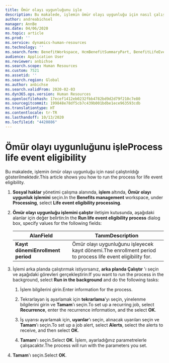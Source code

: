```yaml
---
title: Ömür olayı uygunluğunu işle
description: Bu makalede, işlemin ömür olayı uygunluğu için nasıl çalıştırıldığı gösterilmektedir.
author: andreabichsel
manager: AnnBe
ms.date: 04/06/2020
ms.topic: article
ms.prod: ''
ms.service: dynamics-human-resources
ms.technology: ''
ms.search.form: BenefitWorkspace, HcmBenefitSummaryPart, BenefitLifeEventTypes, BenefitEligibilityProcessResultViewer
audience: Application User
ms.reviewer: anbichse
ms.search.scope: Human Resources
ms.custom: 7521
ms.assetid: ''
ms.search.region: Global
ms.author: anbichse
ms.search.validFrom: 2020-02-03
ms.dyn365.ops.version: Human Resources
ms.openlocfilehash: 17ecef1412eb0232fbb4782bd9d2d79f210c7e80
ms.sourcegitcommit: 199848e78df5cb7c439b001bdbe1ece963593cdb
ms.translationtype: HT
ms.contentlocale: tr-TR
ms.lasthandoff: 10/13/2020
ms.locfileid: "4420886"
---
```

# <a name="process-life-event-eligibility"></a><span data-ttu-id="33b18-103">Ömür olayı uygunluğunu işle</span><span class="sxs-lookup"><span data-stu-id="33b18-103">Process life event eligibility</span></span>

<span data-ttu-id="33b18-104">Bu makalede, işlemin ömür olayı uygunluğu için nasıl çalıştırıldığı gösterilmektedir.</span><span class="sxs-lookup"><span data-stu-id="33b18-104">This article shows you how to run the process for life event eligibility.</span></span>

1. <span data-ttu-id="33b18-105">**Sosyal haklar** yönetimi çalışma alanında, **işlem** altında, **Ömür olayı uygunluk işlemini** seçin.</span><span class="sxs-lookup"><span data-stu-id="33b18-105">In the **Benefits management** workspace, under **Processing**, select **Life event eligibility processing**.</span></span>

2. <span data-ttu-id="33b18-106">**Ömür olayı uygunluğu işlemini çalıştır** iletişim kutusunda, aşağıdaki alanlar için değer belirtin:</span><span class="sxs-lookup"><span data-stu-id="33b18-106">In the **Run life event eligibility process** dialog box, specify values for the following fields:</span></span>

   | <span data-ttu-id="33b18-107">Alan</span><span class="sxs-lookup"><span data-stu-id="33b18-107">Field</span></span> | <span data-ttu-id="33b18-108">Tanım</span><span class="sxs-lookup"><span data-stu-id="33b18-108">Description</span></span> |
   | --- | --- |
   | <span data-ttu-id="33b18-109">**Kayıt dönemi**</span><span class="sxs-lookup"><span data-stu-id="33b18-109">**Enrollment period**</span></span> | <span data-ttu-id="33b18-110">Ömür olayı uygunluğunu işleyecek kayıt dönemi.</span><span class="sxs-lookup"><span data-stu-id="33b18-110">The enrollment period to process life event eligibility for.</span></span> |

3. <span data-ttu-id="33b18-111">İşlemi arka planda çalıştırmak istiyorsanız, **arka planda Çalıştır** 'ı seçin ve aşağıdaki görevleri gerçekleştirin:</span><span class="sxs-lookup"><span data-stu-id="33b18-111">If you want to run the process in the background, select **Run in the background** and do the following tasks:</span></span>

   1. <span data-ttu-id="33b18-112">İşlem bilgilerini girin.</span><span class="sxs-lookup"><span data-stu-id="33b18-112">Enter information for the process.</span></span>

   2. <span data-ttu-id="33b18-113">Tekrarlayan iş ayarlamak için **tekrarlama**'yı seçin, yinelenme bilgilerini girin ve **Tamam**'ı seçin.</span><span class="sxs-lookup"><span data-stu-id="33b18-113">To set up a recurring job, select **Recurrence**, enter the recurrence information, and the select **OK**.</span></span>

   3. <span data-ttu-id="33b18-114">İş uyarısı ayarlamak için, **uyarılar**'ı seçin, alınacak uyarıları seçin ve **Tamam**'ı seçin.</span><span class="sxs-lookup"><span data-stu-id="33b18-114">To set up a job alert, select **Alerts**, select the alerts to receive, and then select **OK**.</span></span>

   4. <span data-ttu-id="33b18-115">**Tamam**'ı seçin.</span><span class="sxs-lookup"><span data-stu-id="33b18-115">Select **OK**.</span></span> <span data-ttu-id="33b18-116">İşlem, ayarladığınız parametrelerle çalışacaktır.</span><span class="sxs-lookup"><span data-stu-id="33b18-116">The process will run with the parameters you set.</span></span>

4. <span data-ttu-id="33b18-117">**Tamam**'ı seçin.</span><span class="sxs-lookup"><span data-stu-id="33b18-117">Select **OK**.</span></span>
